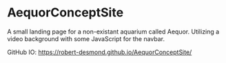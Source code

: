 # AequorConceptSite
A small landing page for a non-existant aquarium called Aequor. Utilizing a video background with some JavaScript for the navbar.

GitHub IO: https://robert-desmond.github.io/AequorConceptSite/

